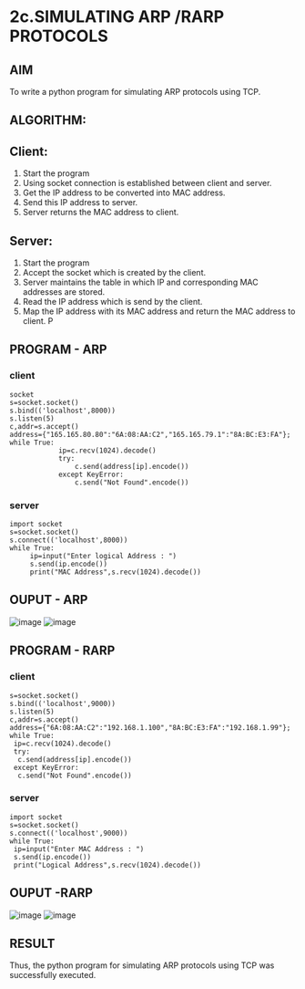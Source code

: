 # 2c.SIMULATING ARP /RARP PROTOCOLS
## AIM
To write a python program for simulating ARP protocols using TCP.
## ALGORITHM:
## Client:
1. Start the program
2. Using socket connection is established between client and server.
3. Get the IP address to be converted into MAC address.
4. Send this IP address to server.
5. Server returns the MAC address to client.
## Server:
1. Start the program
2. Accept the socket which is created by the client.
3. Server maintains the table in which IP and corresponding MAC addresses are
stored.
4. Read the IP address which is send by the client.
5. Map the IP address with its MAC address and return the MAC address to client.
P
## PROGRAM - ARP
### client
```
socket 
s=socket.socket() 
s.bind(('localhost',8000)) 
s.listen(5) 
c,addr=s.accept() 
address={"165.165.80.80":"6A:08:AA:C2","165.165.79.1":"8A:BC:E3:FA"}; 
while True:
            ip=c.recv(1024).decode() 
            try: 
                c.send(address[ip].encode()) 
            except KeyError: 
                c.send("Not Found".encode())
```
### server
```
import socket 
s=socket.socket() 
s.connect(('localhost',8000)) 
while True: 
     ip=input("Enter logical Address : ") 
     s.send(ip.encode()) 
     print("MAC Address",s.recv(1024).decode())
```

## OUPUT - ARP
![image](https://github.com/user-attachments/assets/61f89715-44cb-4673-a2f8-dcf5f53cbeaa)
![image](https://github.com/user-attachments/assets/e9f0629e-bb12-4b11-b888-9732e355fe90)

## PROGRAM - RARP
### client
```import socket
s=socket.socket()
s.bind(('localhost',9000))
s.listen(5)
c,addr=s.accept()
address={"6A:08:AA:C2":"192.168.1.100","8A:BC:E3:FA":"192.168.1.99"};
while True:
 ip=c.recv(1024).decode()
 try:
  c.send(address[ip].encode())
 except KeyError:
  c.send("Not Found".encode())
```
### server
```
import socket
s=socket.socket()
s.connect(('localhost',9000))
while True:
 ip=input("Enter MAC Address : ")
 s.send(ip.encode())
 print("Logical Address",s.recv(1024).decode())
```
## OUPUT -RARP
![image](https://github.com/user-attachments/assets/ad12b63d-981c-4441-9af3-e70601d451bf)
![image](https://github.com/user-attachments/assets/e8c470ea-686a-4406-813e-aa3974876f14)

## RESULT
Thus, the python program for simulating ARP protocols using TCP was successfully 
executed.
